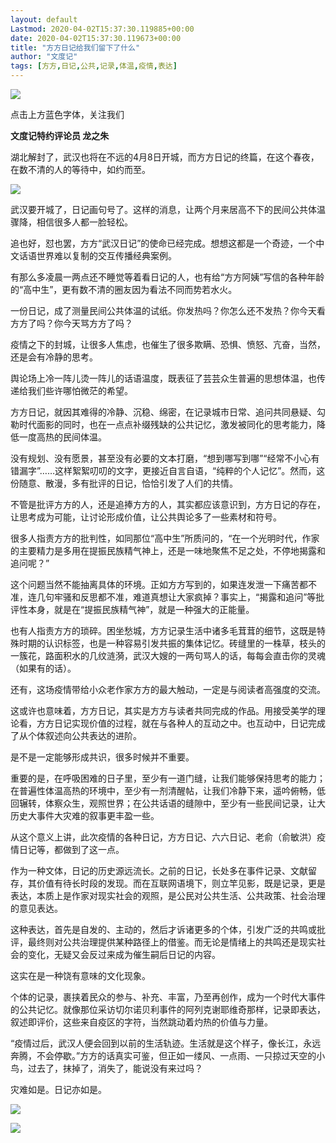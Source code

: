 ```yaml
---
layout: default
Lastmod: 2020-04-02T15:37:30.119885+00:00
date: 2020-04-02T15:37:30.119673+00:00
title: "方方日记给我们留下了什么"
author: "文度记"
tags: [方方,日记,公共,记录,体温,疫情,表达]
---
```


![](https://images.weserv.nl/?url=https%3A//mmbiz.qpic.cn/mmbiz_gif/EeJSurrFuXN8k74xtBpeicuXWMy9AjmTs6CzLGRfp5KFzJ49EVSXDTYj2ntuToBNtenTjCEEZBueuthDIgO9yLA/640)

点击上方蓝色字体，关注我们

**文度记特约评论员 龙之朱**  

湖北解封了，武汉也将在不远的4月8日开城，而方方日记的终篇，在这个春夜，在数不清的人的等待中，如约而至。

![](https://images.weserv.nl/?url=https%3A//mmbiz.qpic.cn/mmbiz_png/D5avCfX84XO7covLsYgg2NibFMmAsTMAxDWGRrWyJsb1IWAQk2BUGAMd3jxAaq1pHsib0D35Ff8UGv2MuPDhVU6w/640%3Fwx_fmt%3Dpng)

武汉要开城了，日记画句号了。这样的消息，让两个月来居高不下的民间公共体温骤降，相信很多人都一脸轻松。

追也好，怼也罢，方方“武汉日记”的使命已经完成。想想这都是一个奇迹，一个中文话语世界难以复制的交互传播经典案例。

有那么多凌晨一两点还不睡觉等着看日记的人，也有给“方方阿姨”写信的各种年龄的“高中生”，更有数不清的圈友因为看法不同而势若水火。

一份日记，成了测量民间公共体温的试纸。你发热吗？你怎么还不发热？你今天看方方了吗？你今天骂方方了吗？

疫情之下的封城，让很多人焦虑，也催生了很多欺瞒、恐惧、愤怒、亢奋，当然，还是会有冷静的思考。

舆论场上冷一阵儿烫一阵儿的话语温度，既表征了芸芸众生普遍的思想体温，也传递给我们些许哪怕微茫的希望。

方方日记，就因其难得的冷静、沉稳、绵密，在记录城市日常、追问共同悬疑、勾勒时代面影的同时，也在一点点补缀残缺的公共记忆，激发被同化的思考能力，降低一度高热的民间体温。

没有规划、没有愿景，甚至没有必要的文本打磨，“想到哪写到哪”“经常不小心有错漏字”……这样絮絮叨叨的文字，更接近自言自语，“纯粹的个人记忆”。然而，这份随意、散漫，多有批评的日记，恰恰引发了人们的共情。

不管是批评方方的人，还是追捧方方的人，其实都应该意识到，方方日记的存在，让思考成为可能，让讨论形成价值，让公共舆论多了一些素材和符号。

很多人指责方方的批判性，如同那位“高中生”所质问的，“在一个光明时代，作家的主要精力是多用在提振民族精气神上，还是一味地聚焦不足之处，不停地揭露和追问呢？”

这个问题当然不能抽离具体的环境。正如方方写到的，如果连发泄一下痛苦都不准，连几句牢骚和反思都不准，难道真想让大家疯掉？事实上，“揭露和追问”等批评性本身，就是在“提振民族精气神”，就是一种强大的正能量。

也有人指责方方的琐碎。困坐愁城，方方记录生活中诸多毛茸茸的细节，这既是特殊时期的认识标签，也是一种容易引发共振的集体记忆。砖缝里的一株草，枝头的一簇花，路面积水的几纹涟漪，武汉大嫂的一两句骂人的话，每每会直击你的灵魂（如果有的话）。

还有，这场疫情带给小众老作家方方的最大触动，一定是与阅读者高强度的交流。

这或许也意味着，方方日记，其实是方方与读者共同完成的作品。用接受美学的理论看，方方日记实现价值的过程，就在与各种人的互动之中。也互动中，日记完成了从个体叙述向公共表达的进阶。

是不是一定能够形成共识，很多时候并不重要。

重要的是，在呼吸困难的日子里，至少有一道门缝，让我们能够保持思考的能力；在普遍性体温高热的环境中，至少有一剂清醒帖，让我们冷静下来，遥吟俯畅，低回辗转，体察众生，观照世界；在公共话语的缝隙中，至少有一些民间记录，让大历史大事件大灾难的叙事更丰盈一些。

从这个意义上讲，此次疫情的各种日记，方方日记、六六日记、老俞（俞敏洪）疫情日记等，都做到了这一点。

作为一种文体，日记的历史源远流长。之前的日记，长处多在事件记录、文献留存，其价值有待长时段的发现。而在互联网语境下，则立竿见影，既是记录，更是表达，本质上是作家对现实社会的观照，是公民对公共生活、公共政策、社会治理的意见表达。

这种表达，首先是自发的、主动的，然后才诉诸更多的个体，引发广泛的共鸣或批评，最终则对公共治理提供某种路径上的借鉴。而无论是情绪上的共鸣还是现实社会的变化，无疑又会反过来成为催生嗣后日记的内容。

这实在是一种饶有意味的文化现象。

个体的记录，裹挟着民众的参与、补充、丰富，乃至再创作，成为一个时代大事件的公共记忆。就像那位采访切尔诺贝利事件的阿列克谢耶维奇那样，记录即表达，叙述即评价，这些来自疫区的字符，当然跳动着灼热的价值与力量。

“疫情过后，武汉人便会回到以前的生活轨迹。生活就是这个样子，像长江，永远奔腾，不会停歇。”方方的话真实可鉴，但正如一缕风、一点雨、一只掠过天空的小鸟，过去了，抹掉了，消失了，能说没有来过吗？

灾难如是。日记亦如是。

![](https://images.weserv.nl/?url=https%3A//mmbiz.qpic.cn/mmbiz_png/jDLFBNC6seC2NrVp3rC6Fq5bCHNSKxqoTL1WHwc4z7rL8cZ8EMSYvHXSmwicaXdjx1nMAEg7SXLvY6dzzDz6lLQ/640)

![](https://images.weserv.nl/?url=https%3A//mmbiz.qpic.cn/mmbiz_jpg/D5avCfX84XO7covLsYgg2NibFMmAsTMAxoURJbcHPgPTnGVIKaFFQsVaMV1hLBzFsWEkabgXnCVubuVlOyauw6A/640%3Fwx_fmt%3Djpeg)

